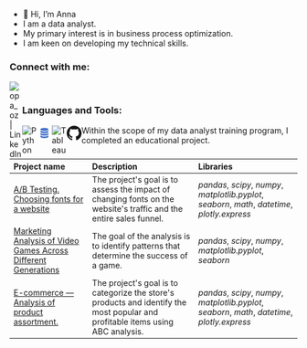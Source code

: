 - 👋 Hi, I’m Anna
- I am a data analyst.
- My primary interest is in business process optimization.
- I am keen on developing my technical skills.

### Connect with me:
[<img align="left" alt="opa_oz | LinkedIn" width="22px" src="https://cdn.jsdelivr.net/npm/simple-icons@v3/icons/linkedin.svg" />][linkedin]

<br />

### Languages and Tools:

<img align="left" alt="Python" width="26px" src="https://freepngimg.com/thumb/python_logo/7-2-python-logo-free-download-png.png" />
<img align="left" alt="SQL" width="26px" src="https://raw.githubusercontent.com/github/explore/80688e429a7d4ef2fca1e82350fe8e3517d3494d/topics/sql/sql.png" />
<img align="left" alt="Tableau" width="26px" src="https://cdn.worldvectorlogo.com/logos/tableau-software.svg" />
<img align="left" alt="GitHub" width="26px" src="https://raw.githubusercontent.com/github/explore/78df643247d429f6cc873026c0622819ad797942/topics/github/github.png" />



[linkedin]: https://www.linkedin.com/in/anna-lapukhova/

Within the scope of my data analyst training program, I completed an educational project.

| Project name | Description |  Libraries |
| :---------------------- | :---------------------- | :---------------------- |
| [A/B Testing. Choosing fonts for a website](https://github.com/Santonika/Portfolio_Yandex_Practicum/blob/Analysis_of_Video_Games/A_B_test_project.ipynb) |The project's goal is to assess the impact of changing fonts on the website's traffic and the entire sales funnel.| *pandas*, *scipy*, *numpy*, *matplotlib.pyplot*, *seaborn*, *math*, *datetime*, *plotly.express* |
| [Marketing Analysis of Video Games Across Different Generations](https://github.com/Santonika/Portfolio_Yandex_Practicum/blob/Analysis_of_Video_Games/Analysis_of_the_video_game_market.ipynb) |The goal of the analysis is to identify patterns that determine the success of a game.| *pandas*, *scipy*, *numpy*, *matplotlib.pyplot*, *seaborn* |
| [E-commerce — Analysis of product assortment.](https://github.com/Santonika/Portfolio_Yandex_Practicum/blob/Analysis_of_Video_Games/E-commerce.ipynb) |The project's goal is to categorize the store's products and identify the most popular and profitable items using ABC analysis.| *pandas*, *scipy*, *numpy*, *matplotlib.pyplot*, *seaborn*, *math*, *datetime*, *plotly.express* |

